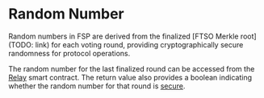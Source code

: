 # Random Number

Random numbers in FSP are derived from the finalized [FTSO Merkle root](TODO: link) for each voting round, providing cryptographically secure randomness for protocol operations.

The random number for the last finalized round can be accessed from the [Relay](https://github.com/flare-foundation/flare-smart-contracts-v2/blob/main/contracts/protocol/implementation/Relay.sol#L1388) smart contract.
The return value also provides a boolean indicating whether the random number for that round is [secure](../FTSO/Anchor.md#randomness).

